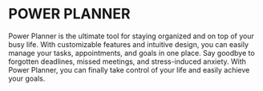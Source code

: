 # POWER PLANNER
<p>Power Planner is the ultimate tool
 for staying organized and on top of your busy life. 
With customizable features and intuitive design, you can easily manage your tasks, appointments, and goals in one place. 
        Say goodbye to forgotten deadlines, missed meetings, and stress-induced anxiety. With Power Planner, you can finally
        take control of your life and easily achieve your goals.</p>

 
